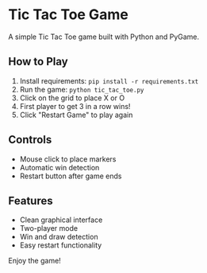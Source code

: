 # Tic Tac Toe Game

A simple Tic Tac Toe game built with Python and PyGame.

## How to Play

1. Install requirements: `pip install -r requirements.txt`
2. Run the game: `python tic_tac_toe.py`
3. Click on the grid to place X or O
4. First player to get 3 in a row wins!
5. Click "Restart Game" to play again

## Controls
- Mouse click to place markers
- Automatic win detection
- Restart button after game ends

## Features
- Clean graphical interface
- Two-player mode
- Win and draw detection
- Easy restart functionality

Enjoy the game!
